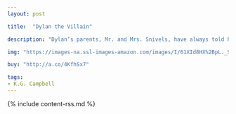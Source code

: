 ```yaml
---
layout: post

title:  "Dylan the Villain"

description: "Dylan’s parents, Mr. and Mrs. Snivels, have always told him that he is the very best and cleverest super-villain in the whole wide world. And Dylan’s confident that it’s true—until he starts school and meets Addison Van Malice. Sure, Dylan’s costume is scary. But Addison Van Malice’s is bone-chilling. And yes, Dylan’s laugh is crazy. But Addison Van Malice’s is bananas. And Dylan’s inventions are certainly super-villainous. But Addison Van Malice’s are demonic! When their teacher, Miss Slither, announces a Diabolical Robot Building Contest, Dylan sees his opportunity to prove that he really is the most evil villain of all. But Addison’s not giving in without a fight. And so begins a competition of skill and wits that doesn’t go the way anyone expected…"

img: "https://images-na.ssl-images-amazon.com/images/I/61XId8HX%2BpL._SL480_.jpg"

buy: "http://a.co/4KfhSx7"

tags:
- K.G. Campbell
---
```


{% include content-rss.md %}